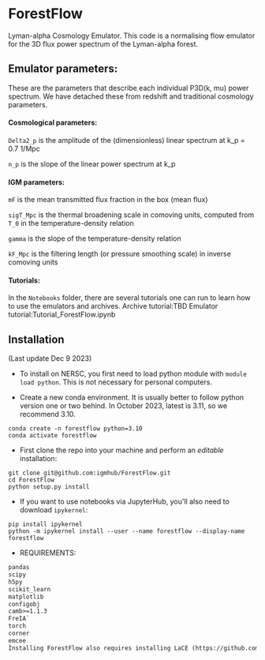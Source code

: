 # ForestFlow

Lyman-alpha Cosmology Emulator. This code is a normalising flow emulator for the 3D flux power spectrum of the Lyman-alpha forest.

## Emulator parameters:

These are the parameters that describe each individual P3D(k, mu) power spectrum. We have detached these from redshift and traditional cosmology parameters.

#### Cosmological parameters:

`Delta2_p` is the amplitude of the (dimensionless) linear spectrum at k_p = 0.7 1/Mpc

`n_p` is the slope of the linear power spectrum at k_p

#### IGM parameters:

`mF` is the mean transmitted flux fraction in the box (mean flux)

`sigT_Mpc` is the thermal broadening scale in comoving units, computed from `T_0` in the temperature-density relation

`gamma` is the slope of the temperature-density relation

`kF_Mpc` is the filtering length (or pressure smoothing scale) in inverse comoving units

#### Tutorials:

In the `Notebooks` folder, there are several tutorials one can run to learn how to use
the emulators and archives. 
Archive tutorial:TBD
Emulator tutorial:Tutorial_ForestFlow.ipynb


## Installation
(Last update Dec 9 2023)

- To install on NERSC, you first need to load python module with `module load python`. This is not necessary for personal computers. 

- Create a new conda environment. It is usually better to follow python version one or two behind. In October 2023, latest is 3.11, so we recommend 3.10.

```
conda create -n forestflow python=3.10
conda activate forestflow
```

- First clone the repo into your machine and perform an *editable* installation:

```
git clone git@github.com:igmhub/ForestFlow.git
cd ForestFlow
python setup.py install
``` 

- If you want to use notebooks via JupyterHub, you'll also need to download `ipykernel`:

```
pip install ipykernel
python -m ipykernel install --user --name forestflow --display-name forestflow
```

- REQUIREMENTS:

```numpy==1.24.4
pandas
scipy
h5py
scikit_learn
matplotlib
configobj
camb>=1.1.3
FreIA`
torch
corner
emcee
Ìnstalling ForestFlow also requires installing LaCE (https://github.com/igmhub/LaCE)```






